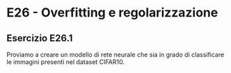 # E26 - Overfitting e regolarizzazione

## Esercizio E26.1

Proviamo a creare un modello di rete neurale che sia in grado di classificare le immagini presenti nel dataset CIFAR10.
